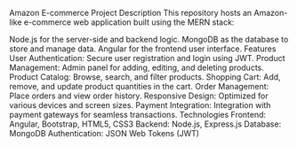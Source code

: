 Amazon E-commerce Project
Description
This repository hosts an Amazon-like e-commerce web application built using the MERN stack:

Node.js for the server-side and backend logic.
MongoDB as the database to store and manage data.
Angular for the frontend user interface.
Features
User Authentication: Secure user registration and login using JWT.
Product Management: Admin panel for adding, editing, and deleting products.
Product Catalog: Browse, search, and filter products.
Shopping Cart: Add, remove, and update product quantities in the cart.
Order Management: Place orders and view order history.
Responsive Design: Optimized for various devices and screen sizes.
Payment Integration: Integration with payment gateways for seamless transactions.
Technologies
Frontend: Angular, Bootstrap, HTML5, CSS3
Backend: Node.js, Express.js
Database: MongoDB
Authentication: JSON Web Tokens (JWT)
